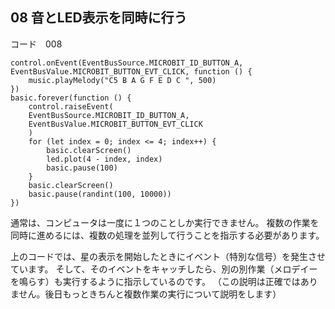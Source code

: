 ## 08 音とLED表示を同時に行う

コード　008
```blocks
control.onEvent(EventBusSource.MICROBIT_ID_BUTTON_A, EventBusValue.MICROBIT_BUTTON_EVT_CLICK, function () {
    music.playMelody("C5 B A G F E D C ", 500)
})
basic.forever(function () {
    control.raiseEvent(
    EventBusSource.MICROBIT_ID_BUTTON_A,
    EventBusValue.MICROBIT_BUTTON_EVT_CLICK
    )
    for (let index = 0; index <= 4; index++) {
        basic.clearScreen()
        led.plot(4 - index, index)
        basic.pause(100)
    }
    basic.clearScreen()
    basic.pause(randint(100, 10000))
})
```

通常は、コンピュータは一度に１つのことしか実行できません。
複数の作業を同時に進めるには、複数の処理を並列して行うことを指示する必要があります。

上のコードでは、星の表示を開始したときにイベント（特別な信号）を発生させています。
そして、そのイベントをキャッチしたら、別の別作業（メロデイーを鳴らす）も実行するように指示しているのです。
（この説明は正確ではありません。後日もっときちんと複数作業の実行について説明をします）

